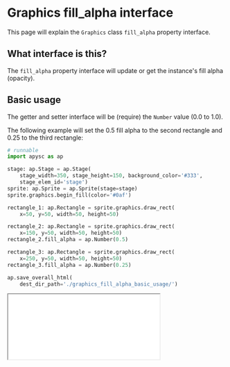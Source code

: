 # Graphics fill_alpha interface

This page will explain the `Graphics` class `fill_alpha` property interface.

## What interface is this?

The `fill_alpha` property interface will update or get the instance's fill alpha (opacity).

## Basic usage

The getter and setter interface will be (require) the `Number` value (0.0 to 1.0).

The following example will set the 0.5 fill alpha to the second rectangle and 0.25 to the third rectangle:

```py
# runnable
import apysc as ap

stage: ap.Stage = ap.Stage(
    stage_width=350, stage_height=150, background_color='#333',
    stage_elem_id='stage')
sprite: ap.Sprite = ap.Sprite(stage=stage)
sprite.graphics.begin_fill(color='#0af')

rectangle_1: ap.Rectangle = sprite.graphics.draw_rect(
    x=50, y=50, width=50, height=50)

rectangle_2: ap.Rectangle = sprite.graphics.draw_rect(
    x=150, y=50, width=50, height=50)
rectangle_2.fill_alpha = ap.Number(0.5)

rectangle_3: ap.Rectangle = sprite.graphics.draw_rect(
    x=250, y=50, width=50, height=50)
rectangle_3.fill_alpha = ap.Number(0.25)

ap.save_overall_html(
    dest_dir_path='./graphics_fill_alpha_basic_usage/')
```

<iframe src="static/graphics_fill_alpha_basic_usage/index.html" width="350" height="150"></iframe>
